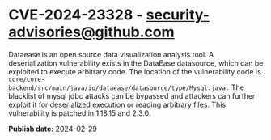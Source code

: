 # CVE-2024-23328 - security-advisories@github.com

Dataease is an open source data visualization analysis tool. A deserialization vulnerability exists in the DataEase datasource, which can be exploited to execute arbitrary code. The location of the vulnerability code is `core/core-backend/src/main/java/io/dataease/datasource/type/Mysql.java.` The blacklist of mysql jdbc attacks can be bypassed and attackers can further exploit it for deserialized execution or reading arbitrary files. This vulnerability is patched in 1.18.15 and 2.3.0.

**Publish date:** 2024-02-29
